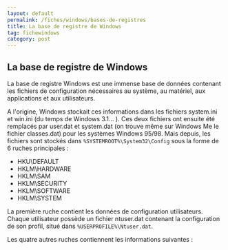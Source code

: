 ```yaml
---
layout: default
permalink: /fiches/windows/bases-de-registres
title: La base de registre de Windows 
tag: fichewindows
category: post
---
```


## La base de registre de Windows 

La base de registre Windows est une immense base de données contenant les fichiers de configuration nécessaires au système, au matériel, aux applications et aux utilisateurs.

A l'origine, Windows stockait ces informations dans les fichiers system.ini et win.ini (du temps de Windows 3.1... ). Ces deux fichiers ont ensuite été remplacés par user.dat et system.dat (on trouve même sur Windows Me le fichier classes.dat) pour les systèmes Windows 95/98. Mais depuis, les fichiers sont stockés dans <code>%SYSTEMROOT%\System32\Config</code> sous la forme de 6 ruches principales :

- HKU\DEFAULT
- HKLM\HARDWARE
- HKLM\SAM
- HKLM\SECURITY
- HKLM\SOFTWARE
- HKLM\SYSTEM

La première ruche contient les données de configuration utilisateurs. Chaque utilisateur possède un fichier ntuser.dat contenant la configuration de son profil, situé dans <code>%USERPROFILE%\Ntuser.dat</code>.

Les quatre autres ruches contiennent les informations suivantes :
